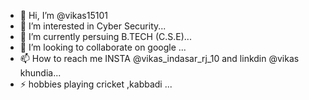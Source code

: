 - 👋 Hi, I’m @vikas15101
- 👀 I’m interested in Cyber Security...
- 🌱 I’m currently persuing B.TECH (C.S.E)...
- 💞️ I’m looking to collaborate on  google ...
- 📫 How to reach me INSTA @vikas_indasar_rj_10 and linkdin @vikas khundia...
- ⚡ hobbies playing cricket ,kabbadi ...

<!---
vikas15101/vikas15101 is a ✨ special ✨ repository because its `README.md` (this file) appears on your GitHub profile.
You can click the Preview link to take a look at your changes.
--->
